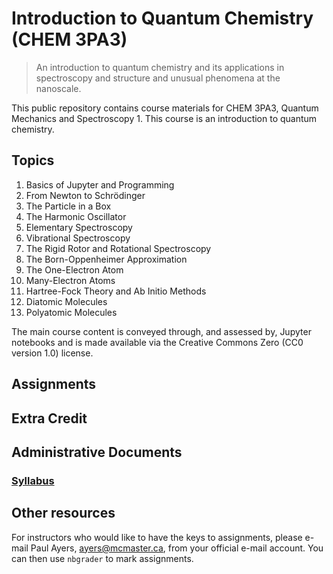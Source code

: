 # Introduction to Quantum Chemistry (CHEM 3PA3) 
> An introduction to quantum chemistry and its applications in spectroscopy and structure and unusual phenomena at the nanoscale.

This public repository contains course materials for CHEM 3PA3, Quantum Mechanics and Spectroscopy 1. This course is an introduction to quantum chemistry.

## Topics

1. Basics of Jupyter and Programming
1. From Newton to Schrödinger
2. The Particle in a Box
3. The Harmonic Oscillator
4. Elementary Spectroscopy
5. Vibrational Spectroscopy
6. The Rigid Rotor and Rotational Spectroscopy
7. The Born-Oppenheimer Approximation
8. The One-Electron Atom
9. Many-Electron Atoms
10. Hartree-Fock Theory and Ab Initio Methods
11. Diatomic Molecules
12. Polyatomic Molecules

The main course content is conveyed through, and assessed by, Jupyter notebooks and is made available via the Creative Commons Zero (CC0 version 1.0) license. 

## Assignments

## Extra Credit

## Administrative Documents
### [Syllabus](documents/syllabus.pdf)

## Other resources

For instructors who would like to have the keys to assignments, please e-mail Paul Ayers, <ayers@mcmaster.ca>, from your official e-mail account. You can then use `nbgrader` to mark assignments. 
